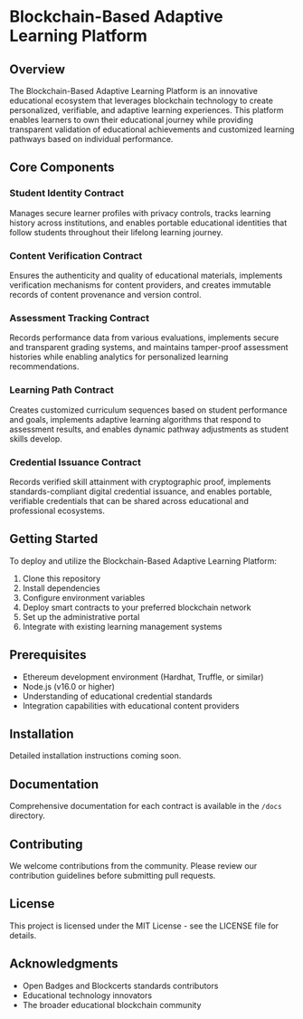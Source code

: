 # Blockchain-Based Adaptive Learning Platform

## Overview

The Blockchain-Based Adaptive Learning Platform is an innovative educational ecosystem that leverages blockchain technology to create personalized, verifiable, and adaptive learning experiences. This platform enables learners to own their educational journey while providing transparent validation of educational achievements and customized learning pathways based on individual performance.

## Core Components

### Student Identity Contract
Manages secure learner profiles with privacy controls, tracks learning history across institutions, and enables portable educational identities that follow students throughout their lifelong learning journey.

### Content Verification Contract
Ensures the authenticity and quality of educational materials, implements verification mechanisms for content providers, and creates immutable records of content provenance and version control.

### Assessment Tracking Contract
Records performance data from various evaluations, implements secure and transparent grading systems, and maintains tamper-proof assessment histories while enabling analytics for personalized learning recommendations.

### Learning Path Contract
Creates customized curriculum sequences based on student performance and goals, implements adaptive learning algorithms that respond to assessment results, and enables dynamic pathway adjustments as student skills develop.

### Credential Issuance Contract
Records verified skill attainment with cryptographic proof, implements standards-compliant digital credential issuance, and enables portable, verifiable credentials that can be shared across educational and professional ecosystems.

## Getting Started

To deploy and utilize the Blockchain-Based Adaptive Learning Platform:

1. Clone this repository
2. Install dependencies
3. Configure environment variables
4. Deploy smart contracts to your preferred blockchain network
5. Set up the administrative portal
6. Integrate with existing learning management systems

## Prerequisites

- Ethereum development environment (Hardhat, Truffle, or similar)
- Node.js (v16.0 or higher)
- Understanding of educational credential standards
- Integration capabilities with educational content providers

## Installation

Detailed installation instructions coming soon.

## Documentation

Comprehensive documentation for each contract is available in the `/docs` directory.

## Contributing

We welcome contributions from the community. Please review our contribution guidelines before submitting pull requests.

## License

This project is licensed under the MIT License - see the LICENSE file for details.

## Acknowledgments

- Open Badges and Blockcerts standards contributors
- Educational technology innovators
- The broader educational blockchain community
